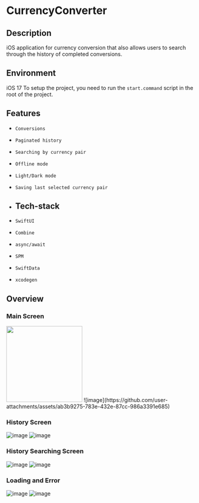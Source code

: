 # CurrencyConverter

## Description

iOS application for currency conversion that also allows users to search through the history of completed conversions.

## Environment
iOS 17
To setup the project, you need to run the `start.command` script in the root of the project.

## Features
- `Conversions`
- `Paginated history`
- `Searching by currency pair`
- `Offline mode`
- `Light/Dark mode`
- `Saving last selected currency pair`

- ## Tech-stack
- `SwiftUI`
- `Combine`
- `async/await`
- `SPM`
- `SwiftData`
- `xcodegen`

## Overview

### Main Screen

<img src="https://github.com/user-attachments/assets/db5c936c-aeaa-4fec-9f24-1eb14b3aec8d" alt="" width="200"/>
![image](https://github.com/user-attachments/assets/ab3b9275-783e-432e-87cc-986a3391e685)


### History Screen

![image](https://github.com/user-attachments/assets/40a31cc8-9ade-49e8-96d0-c0667aade96f)
![image](https://github.com/user-attachments/assets/ff0924ac-78a7-480f-afb8-d4e0aaa5d153)


### History Searching Screen

![image](https://github.com/user-attachments/assets/09b1fdd5-4c96-48c7-b4d5-b3ab11475c29)
![image](https://github.com/user-attachments/assets/73d550c3-dc02-427e-8167-c3edd65db58d)


### Loading and Error

![image](https://github.com/user-attachments/assets/7f1d0219-75a5-48d8-8916-5726f4647115)
![image](https://github.com/user-attachments/assets/a2695150-702a-46d2-b1f6-eea5f1a4b479)
